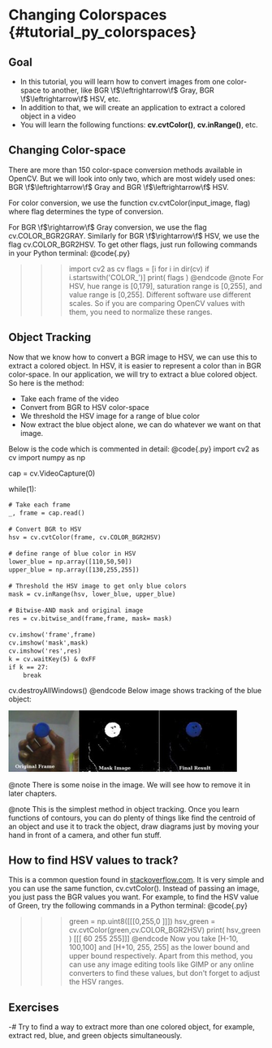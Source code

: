 Changing Colorspaces {#tutorial_py_colorspaces}
====================

Goal
----

-   In this tutorial, you will learn how to convert images from one color-space to another, like
    BGR \f$\leftrightarrow\f$ Gray, BGR \f$\leftrightarrow\f$ HSV, etc.
-   In addition to that, we will create an application to extract a colored object in a video
-   You will learn the following functions: **cv.cvtColor()**, **cv.inRange()**, etc.

Changing Color-space
--------------------

There are more than 150 color-space conversion methods available in OpenCV. But we will look into
only two, which are most widely used ones: BGR \f$\leftrightarrow\f$ Gray and BGR \f$\leftrightarrow\f$ HSV.

For color conversion, we use the function cv.cvtColor(input_image, flag) where flag determines the
type of conversion.

For BGR \f$\rightarrow\f$ Gray conversion, we use the flag cv.COLOR_BGR2GRAY. Similarly for BGR
\f$\rightarrow\f$ HSV, we use the flag cv.COLOR_BGR2HSV. To get other flags, just run following
commands in your Python terminal:
@code{.py}
>>> import cv2 as cv
>>> flags = [i for i in dir(cv) if i.startswith('COLOR_')]
>>> print( flags )
@endcode
@note For HSV, hue range is [0,179], saturation range is [0,255], and value range is [0,255].
Different software use different scales. So if you are comparing OpenCV values with them, you need
to normalize these ranges.

Object Tracking
---------------

Now that we know how to convert a BGR image to HSV, we can use this to extract a colored object. In HSV, it
is easier to represent a color than in BGR color-space. In our application, we will try to extract
a blue colored object. So here is the method:

-   Take each frame of the video
-   Convert from BGR to HSV color-space
-   We threshold the HSV image for a range of blue color
-   Now extract the blue object alone, we can do whatever we want on that image.

Below is the code which is commented in detail:
@code{.py}
import cv2 as cv
import numpy as np

cap = cv.VideoCapture(0)

while(1):

    # Take each frame
    _, frame = cap.read()

    # Convert BGR to HSV
    hsv = cv.cvtColor(frame, cv.COLOR_BGR2HSV)

    # define range of blue color in HSV
    lower_blue = np.array([110,50,50])
    upper_blue = np.array([130,255,255])

    # Threshold the HSV image to get only blue colors
    mask = cv.inRange(hsv, lower_blue, upper_blue)

    # Bitwise-AND mask and original image
    res = cv.bitwise_and(frame,frame, mask= mask)

    cv.imshow('frame',frame)
    cv.imshow('mask',mask)
    cv.imshow('res',res)
    k = cv.waitKey(5) & 0xFF
    if k == 27:
        break

cv.destroyAllWindows()
@endcode
Below image shows tracking of the blue object:

![image](images/frame.jpg)

@note There is some noise in the image. We will see how to remove it in later chapters.

@note This is the simplest method in object tracking. Once you learn functions of contours, you can
do plenty of things like find the centroid of an object and use it to track the object, draw diagrams
just by moving your hand in front of a camera, and other fun stuff.

How to find HSV values to track?
--------------------------------

This is a common question found in [stackoverflow.com](http://www.stackoverflow.com). It is very simple and
you can use the same function, cv.cvtColor(). Instead of passing an image, you just pass the BGR
values you want. For example, to find the HSV value of Green, try the following commands in a Python
terminal:
@code{.py}
>>> green = np.uint8([[[0,255,0 ]]])
>>> hsv_green = cv.cvtColor(green,cv.COLOR_BGR2HSV)
>>> print( hsv_green )
[[[ 60 255 255]]]
@endcode
Now you take [H-10, 100,100] and [H+10, 255, 255] as the lower bound and upper bound respectively. Apart
from this method, you can use any image editing tools like GIMP or any online converters to find
these values, but don't forget to adjust the HSV ranges.

Exercises
---------

-#  Try to find a way to extract more than one colored object, for example, extract red, blue, and green
objects simultaneously.
